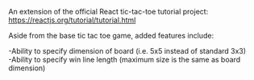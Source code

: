 An extension of the official React tic-tac-toe tutorial project:<br>https://reactjs.org/tutorial/tutorial.html

Aside from the base tic tac toe game, added features include:

-Ability to specify dimension of board (i.e. 5x5 instead of standard 3x3)<br>
-Ability to specify win line length (maximum size is the same as board dimension)

